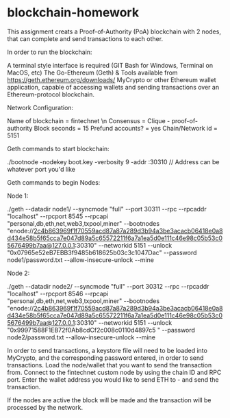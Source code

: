 # blockchain-homework

This assignment creats a Proof-of-Authority (PoA) blockchain with 2 nodes, that can complete and send transactions to each other. 

In order to run the blockchain: 

  A terminal style interface is required (GIT Bash for Windows, Terminal on MacOS, etc)
  The Go-Ethereum (Geth) & Tools available from https://geth.ethereum.org/downloads/ 
  MyCrypto or other Ethereum wallet application, capable of accessing wallets and sending 
      transactions over an Ethereum-protocol blockchain. 
      
Network Configuration:

Name of blockchain = fintechnet \n
Consensus = Clique - proof-of-authority 
Block seconds = 15
Prefund accounts? = yes 
Chain/Network id = 5151
  
Geth commands to start blockchain:

  ./bootnode -nodekey boot.key -verbosity 9 -addr :30310     // Address can be whatever port you'd like 
  
Geth commands to begin Nodes:

Node 1: 

  ./geth --datadir node1/ --syncmode "full" --port 30311 --rpc --rpcaddr "localhost" --rpcport 8545 --rpcapi "personal,db,eth,net,web3,txpool,miner" --bootnodes "enode://2c4b863969f1f70559acd87a87a289d3b94a3be3acacb06418e0a8d434e58b5f65cca7e047d89a5c65572211f6a7a1ea5d0e111c46e98c05b53c05676499b7aa@127.0.0.1:30310" --networkid 5151 --unlock "0x07965e52eB7EBB3f9485b618625b03c3c1047Dac" --password node1/password.txt --allow-insecure-unlock --mine
  
Node 2:

  ./geth --datadir node2/ --syncmode "full" --port 30312 --rpc --rpcaddr "localhost" --rpcport 8546 --rpcapi "personal,db,eth,net,web3,txpool,miner" --bootnodes "enode://2c4b863969f1f70559acd87a87a289d3b94a3be3acacb06418e0a8d434e58b5f65cca7e047d89a5c65572211f6a7a1ea5d0e111c46e98c05b53c05676499b7aa@127.0.0.1:30310" --networkid 5151 --unlock "0x99971588F1EB72f0Ab8cdCf2c008c0110d4897c5 " --password node2/password.txt --allow-insecure-unlock --mine
  
In order to send transactions, a keystore file will need to be loaded into MyCrypto, and the corresponding password entered, in order to send transactions. Load the node/wallet that you want to send the transaction from. Connect to the fintechnet custom node by using the chain ID and RPC port. Enter the wallet address you would like to send ETH to - and send the transaction. 

If the nodes are active the block will be made and the transaction will be processed by the network. 
